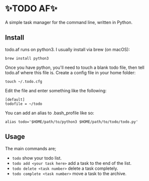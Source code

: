 # ✨TODO AF✨

A simple task manager for the command line, written in Python.

## Install

todo.af runs on python3. I usually install via brew (on macOS):

```
brew install python3
```

Once you have python, you'll need to touch a blank todo file, then tell todo.af
where this file is. Create a config file in your home folder:

```
touch ~/.todo.cfg
```

Edit the file and enter something like the following:

```
[default]
todofile = ~/todo
```

You can add an alias to .bash_profile like so:
```
alias todo='$HOME/path/to/python3 $HOME/path/to/todo/todo.py'
```

## Usage

The main commands are;

- `todo` show your todo list.
- `todo add <your task here>` add a task to the end of the list.
- `todo delete <task number>` delete a task completely.
- `todo complete <task number>` move a task to the archive.
